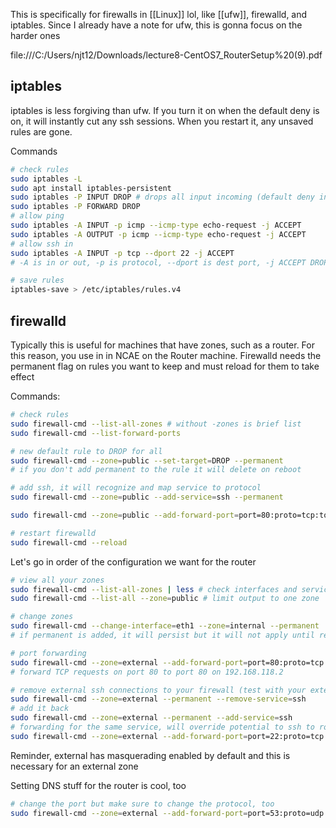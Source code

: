 This is specifically for firewalls in [[Linux]] lol, like [[ufw]], firewalld, and iptables. Since I already have a note for ufw, this is gonna focus on the harder ones

file:///C:/Users/njt12/Downloads/lecture8-CentOS7_RouterSetup%20(9).pdf

## iptables
iptables is less forgiving than ufw. If you turn it on when the default deny is on, it will instantly cut any ssh sessions. When you restart it, any unsaved rules are gone.

Commands
```sh
# check rules
sudo iptables -L
sudo apt install iptables-persistent
sudo iptables -P INPUT DROP # drops all input incoming (default deny in)
sudo iptables -P FORWARD DROP
# allow ping
sudo iptables -A INPUT -p icmp --icmp-type echo-request -j ACCEPT
sudo iptables -A OUTPUT -p icmp --icmp-type echo-request -j ACCEPT
# allow ssh in
sudo iptables -A INPUT -p tcp --dport 22 -j ACCEPT
# -A is in or out, -p is protocol, --dport is dest port, -j ACCEPT DROP REJECT

# save rules
iptables-save > /etc/iptables/rules.v4
```
## firewalld
Typically this is useful for machines that have zones, such as a router. For this reason, you use in in NCAE on the Router machine. Firewalld needs the permanent flag on rules you want to keep and must reload for them to take effect

Commands:
```sh
# check rules
sudo firewall-cmd --list-all-zones # without -zones is brief list
sudo firewall-cmd --list-forward-ports

# new default rule to DROP for all
sudo firewall-cmd --zone=public --set-target=DROP --permanent
# if you don't add permanent to the rule it will delete on reboot

# add ssh, it will recognize and map service to protocol
sudo firewall-cmd --zone=public --add-service=ssh --permanent

sudo firewall-cmd --zone=public --add-forward-port=port=80:proto=tcp:toaddr=192.168.1.4:toport=80 --permanent

# restart firewalld
sudo firewall-cmd --reload
```

Let's go in order of the configuration we want for the router
```sh
# view all your zones
sudo firewall-cmd --list-all-zones | less # check interfaces and services in each zone
sudo firewall-cmd --list-all --zone=public # limit output to one zone

# change zones
sudo firewall-cmd --change-interface=eth1 --zone=internal --permanent
# if permanent is added, it will persist but it will not apply until restart

# port forwarding
sudo firewall-cmd --zone=external --add-forward-port=port=80:proto=tcp:toport=80:toaddr=192.168.118.2 --permanent
# forward TCP requests on port 80 to port 80 on 192.168.118.2

# remove external ssh connections to your firewall (test with your external machines)
sudo firewall-cmd --zone=external --permanent --remove-service=ssh
# add it back
sudo firewall-cmd --zone=external --permanent --add-service=ssh
# forwarding for the same service, will override potential to ssh to router
sudo firewall-cmd --zone=external --add-forward-port=port=22:proto=tcp:toport=22:toaddr=192.168.118.2 --permanent
```
Reminder, external has masquerading enabled by default and this is necessary for an external zone

Setting DNS stuff for the router is cool, too
```sh
# change the port but make sure to change the protocol, too
sudo firewall-cmd --zone=external --add-forward-port=port=53:proto=udp:toport=53:toaddr=192.168.118.2 --permanent
```
